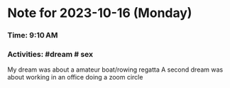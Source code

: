 # Note for 2023-10-16 (Monday)
### Time: 9:10 AM
### Activities: #dream  # sex

My dream was about a amateur boat/rowing regatta  A second dream was about working in an office doing a zoom circle
